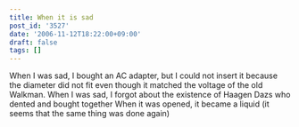 ```yaml
---
title: When it is sad
post_id: '3527'
date: '2006-11-12T18:22:00+09:00'
draft: false
tags: []
---
```


When I was sad, I bought an AC adapter, but I could not insert it because the diameter did not fit even though it matched the voltage of the old Walkman. When I was sad, I forgot about the existence of Haagen Dazs who dented and bought together When it was opened, it became a liquid (it seems that the same thing was done again)